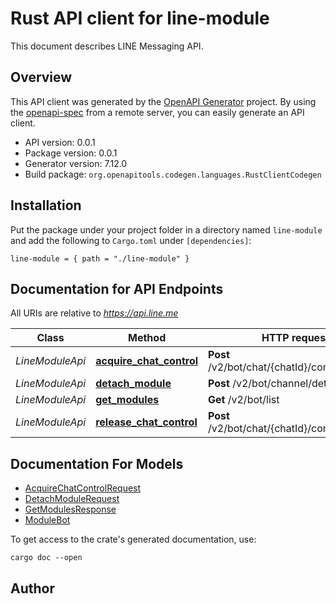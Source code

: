 # Rust API client for line-module

This document describes LINE Messaging API.


## Overview

This API client was generated by the [OpenAPI Generator](https://openapi-generator.tech) project.  By using the [openapi-spec](https://openapis.org) from a remote server, you can easily generate an API client.

- API version: 0.0.1
- Package version: 0.0.1
- Generator version: 7.12.0
- Build package: `org.openapitools.codegen.languages.RustClientCodegen`

## Installation

Put the package under your project folder in a directory named `line-module` and add the following to `Cargo.toml` under `[dependencies]`:

```
line-module = { path = "./line-module" }
```

## Documentation for API Endpoints

All URIs are relative to *https://api.line.me*

Class | Method | HTTP request | Description
------------ | ------------- | ------------- | -------------
*LineModuleApi* | [**acquire_chat_control**](docs/LineModuleApi.md#acquire_chat_control) | **Post** /v2/bot/chat/{chatId}/control/acquire | 
*LineModuleApi* | [**detach_module**](docs/LineModuleApi.md#detach_module) | **Post** /v2/bot/channel/detach | 
*LineModuleApi* | [**get_modules**](docs/LineModuleApi.md#get_modules) | **Get** /v2/bot/list | 
*LineModuleApi* | [**release_chat_control**](docs/LineModuleApi.md#release_chat_control) | **Post** /v2/bot/chat/{chatId}/control/release | 


## Documentation For Models

 - [AcquireChatControlRequest](docs/AcquireChatControlRequest.md)
 - [DetachModuleRequest](docs/DetachModuleRequest.md)
 - [GetModulesResponse](docs/GetModulesResponse.md)
 - [ModuleBot](docs/ModuleBot.md)


To get access to the crate's generated documentation, use:

```
cargo doc --open
```

## Author



